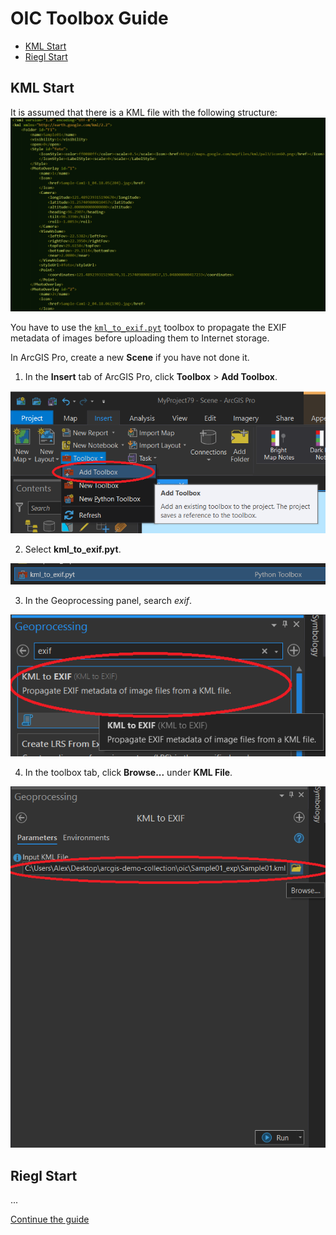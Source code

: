 # OIC Toolbox Guide

* [KML Start](#kml-start)
* [Riegl Start](#riegl-start)

## KML Start
It is assumed that there is a KML file with the following structure:
![KML Structure](img/oic_toolbox/kml_structure.png)

You have to use the [`kml_to_exif.pyt`](kml_to_exif.pyt) toolbox to propagate the EXIF metadata of images before uploading them to Internet storage.

In ArcGIS Pro, create a new **Scene** if you have not done it. 

1. In the **Insert** tab of ArcGIS Pro, click **Toolbox** > **Add Toolbox**.

![Step 1](img/oic_toolbox/step1.png)

2. Select **kml_to_exif.pyt**.

![Step 2](img/oic_toolbox/step2.png)

3. In the Geoprocessing panel, search *exif*.

![Step 3](img/oic_toolbox/step3.png)

4. In the toolbox tab, click **Browse...** under **KML File**.

![Step 4](img/oic_toolbox/step4.png)

## Riegl Start
...

[Continue the guide](.)